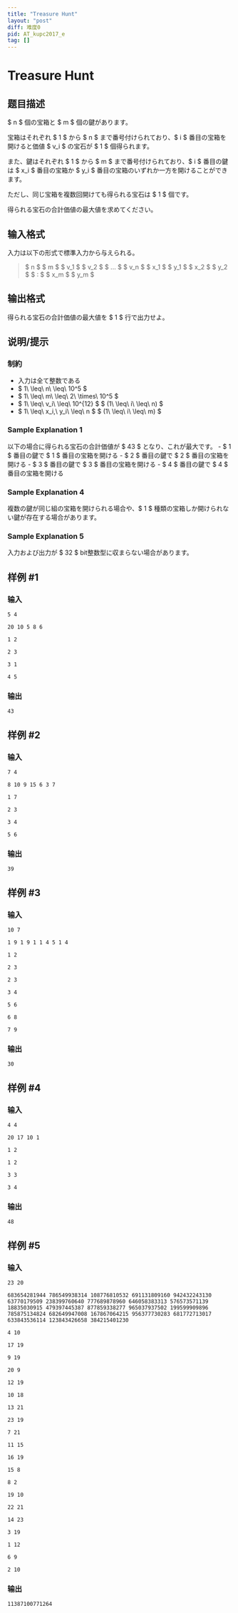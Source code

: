 ```yaml
---
title: "Treasure Hunt"
layout: "post"
diff: 难度0
pid: AT_kupc2017_e
tag: []
---
```


# Treasure Hunt

## 题目描述

[problemUrl]: https://atcoder.jp/contests/kupc2017/tasks/kupc2017_e

$ n $ 個の宝箱と $ m $ 個の鍵があります。

宝箱はそれぞれ $ 1 $ から $ n $ まで番号付けられており、$ i $ 番目の宝箱を開けると価値 $ v_i $ の宝石が $ 1 $ 個得られます。

また、鍵はそれぞれ $ 1 $ から $ m $ まで番号付けられており、$ i $ 番目の鍵は $ x_i $ 番目の宝箱か $ y_i $ 番目の宝箱のいずれか一方を開けることができます。

ただし、同じ宝箱を複数回開けても得られる宝石は $ 1 $ 個です。

得られる宝石の合計価値の最大値を求めてください。

## 输入格式

入力は以下の形式で標準入力から与えられる。

> $ n $ $ m $ $ v_1 $ $ v_2 $ $ ... $ $ v_n $ $ x_1 $ $ y_1 $ $ x_2 $ $ y_2 $ $ : $ $ x_m $ $ y_m $

## 输出格式

得られる宝石の合計価値の最大値を $ 1 $ 行で出力せよ。

## 说明/提示

### 制約

- 入力は全て整数である
- $ 1\ \leq\ n\ \leq\ 10^5 $
- $ 1\ \leq\ m\ \leq\ 2\ \times\ 10^5 $
- $ 1\ \leq\ v_i\ \leq\ 10^{12} $ $ (1\ \leq\ i\ \leq\ n) $
- $ 1\ \leq\ x_i,\ y_i\ \leq\ n $ $ (1\ \leq\ i\ \leq\ m) $

### Sample Explanation 1

以下の場合に得られる宝石の合計価値が $ 43 $ となり、これが最大です。 - $ 1 $ 番目の鍵で $ 1 $ 番目の宝箱を開ける - $ 2 $ 番目の鍵で $ 2 $ 番目の宝箱を開ける - $ 3 $ 番目の鍵で $ 3 $ 番目の宝箱を開ける - $ 4 $ 番目の鍵で $ 4 $ 番目の宝箱を開ける

### Sample Explanation 4

複数の鍵が同じ組の宝箱を開けられる場合や、$ 1 $ 種類の宝箱しか開けられない鍵が存在する場合があります。

### Sample Explanation 5

入力および出力が $ 32 $ bit整数型に収まらない場合があります。

## 样例 #1

### 输入

```
5 4
20 10 5 8 6
1 2
2 3
3 1
4 5
```

### 输出

```
43
```

## 样例 #2

### 输入

```
7 4
8 10 9 15 6 3 7
1 7
2 3
3 4
5 6
```

### 输出

```
39
```

## 样例 #3

### 输入

```
10 7
1 9 1 9 1 1 4 5 1 4
1 2
2 3
2 3
3 4
5 6
6 8
7 9
```

### 输出

```
30
```

## 样例 #4

### 输入

```
4 4
20 17 10 1
1 2
1 2
3 3
3 4
```

### 输出

```
48
```

## 样例 #5

### 输入

```
23 20
683654281944 786549938314 108776810532 691131809160 942432243130 63770179509 238399760640 777689878960 646058383313 576573571139 18835030915 479397445387 877859338277 965037937502 199599909896 785875134824 682649947008 167867064215 956377730283 681772713017 633843536114 123843426658 384215401230
4 10
17 19
9 19
20 9
12 19
10 18
13 21
23 19
7 21
11 15
16 19
15 8
8 2
19 10
22 21
14 23
3 19
1 12
6 9
2 10
```

### 输出

```
11387100771264
```

